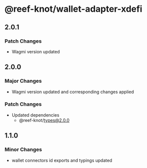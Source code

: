# @reef-knot/wallet-adapter-xdefi

## 2.0.1

### Patch Changes

- Wagmi version updated

## 2.0.0

### Major Changes

- Wagmi version updated and corresponding changes applied

### Patch Changes

- Updated dependencies
  - @reef-knot/types@2.0.0

## 1.1.0

### Minor Changes

- wallet connectors id exports and typings updated
